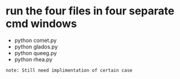 # run the four files in four separate cmd windows
+ python comet.py
+ python glados.py
+ python queeg.py
+ python rhea.py

```
note: Still need implimentation of certain case
```
